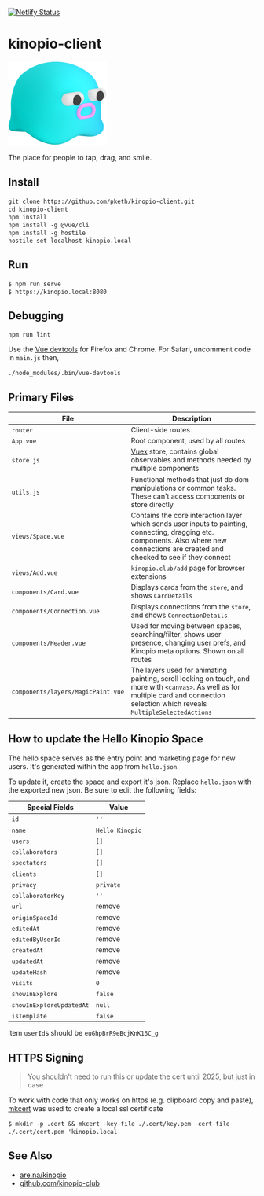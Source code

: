 [![Netlify Status](https://api.netlify.com/api/v1/badges/f8ef64eb-39f9-46c6-b042-635a8704cc42/deploy-status)](https://app.netlify.com/sites/kinopio-client/deploys)

# kinopio-client

<img src="./src/assets/logo-base.png" alt="logo" width="200">

The place for people to tap, drag, and smile.

## Install

```
git clone https://github.com/pketh/kinopio-client.git
cd kinopio-client
npm install
npm install -g @vue/cli
npm install -g hostile
hostile set localhost kinopio.local
```

## Run

```
$ npm run serve
$ https://kinopio.local:8080
```

## Debugging

	npm run lint

Use the [Vue devtools](https://github.com/vuejs/vue-devtools) for Firefox and Chrome. For Safari, uncomment code in `main.js` then,

	./node_modules/.bin/vue-devtools

## Primary Files

| File | Description |
| ------------- |-------------|
| `router` | Client-side routes |
| `App.vue` | Root component, used by all routes|
| `store.js` | [Vuex](https://vuex.vuejs.org/) store, contains global observables and methods needed by multiple components |
| `utils.js` | Functional methods that just do dom manipulations or common tasks. These can't access components or store directly |
| `views/Space.vue` | Contains the core interaction layer which sends user inputs to painting, connecting, dragging etc. components. Also where new connections are created and checked to see if they connect |
| `views/Add.vue` | `kinopio.club/add` page for browser extensions |
| `components/Card.vue` | Displays cards from the `store`, and shows `CardDetails` |
| `components/Connection.vue` | Displays connections from the `store`, and shows `ConnectionDetails` |
| `components/Header.vue` | Used for moving between spaces, searching/filter, shows user presence, changing user prefs, and Kinopio meta options. Shown on all routes |
| `components/layers/MagicPaint.vue` | The layers used for animating painting, scroll locking on touch, and more with `<canvas>`. As well as for multiple card and connection selection which reveals `MultipleSelectedActions` |

## How to update the Hello Kinopio Space

The hello space serves as the entry point and marketing page for new users. It's generated within the app from `hello.json`.

To update it, create the space and export it's json. Replace `hello.json` with the exported new json. Be sure to edit the following fields:

| Special Fields | Value
| ------------- |-------------|
| `id` | `''` |
| `name` | `Hello Kinopio` |
| `users` | `[]` |
| `collaborators` | `[]` |
| `spectators` | `[]` |
| `clients` | `[]` |
| `privacy` | `private` |
| `collaboratorKey` | `''` |
| `url` | remove |
| `originSpaceId` | remove |
| `editedAt` | remove |
| `editedByUserId` | remove |
| `createdAt` | remove |
| `updatedAt` | remove |
| `updateHash` | remove |
| `visits` | `0` |
| `showInExplore` | `false` |
| `showInExploreUpdatedAt` | `null` |
| `isTemplate` | `false` |

item `userId`s should be `euGhpBrR9eBcjKnK16C_g`

## HTTPS Signing

> You shouldn't need to run this or update the cert until 2025, but just in case

To work with code that only works on https (e.g. clipboard copy and paste), [mkcert](https://github.com/FiloSottile/mkcert) was used to create a local ssl certificate

	$ mkdir -p .cert && mkcert -key-file ./.cert/key.pem -cert-file ./.cert/cert.pem 'kinopio.local'

## See Also

- [are.na/kinopio](https://www.are.na/kinopio)
- [github.com/kinopio-club](https://github.com/kinopio-club)

